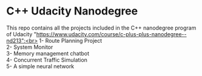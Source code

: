 # C++ Udacity Nanodegree
This repo contains all the projects included in the C++ nanodegree program of Udacity "https://www.udacity.com/course/c-plus-plus-nanodegree--nd213":<br>
1- Route Planning Project<br>
2- System Monitor<br>
3- Memory management chatbot<br>
4- Concurrent Traffic Simulation<br>
5- A simple neural network 

